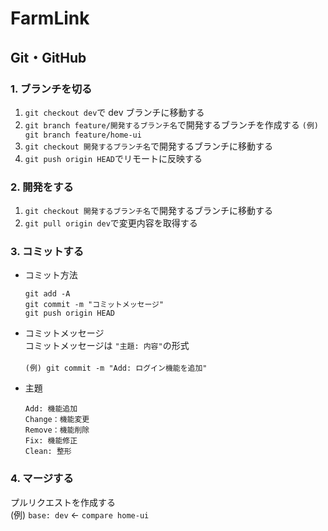 # FarmLink

## Git・GitHub

### 1. ブランチを切る

1. `git checkout dev`で dev ブランチに移動する
1. `git branch feature/開発するブランチ名`で開発するブランチを作成する
   `(例) git branch feature/home-ui`
1. `git checkout 開発するブランチ名`で開発するブランチに移動する
1. `git push origin HEAD`でリモートに反映する

### 2. 開発をする

1. `git checkout 開発するブランチ名`で開発するブランチに移動する
1. `git pull origin dev`で変更内容を取得する

### 3. コミットする

- コミット方法

  ```
  git add -A
  git commit -m "コミットメッセージ"
  git push origin HEAD
  ```

- コミットメッセージ<br/>
  コミットメッセージは `"主題: 内容"`の形式<br/>  
  `(例) git commit -m "Add: ログイン機能を追加"`
- 主題
  ```
  Add: 機能追加
  Change：機能変更
  Remove：機能削除
  Fix: 機能修正
  Clean: 整形
  ```

### 4. マージする

プルリクエストを作成する<br/>
(例) `base: dev` ← `compare home-ui`
